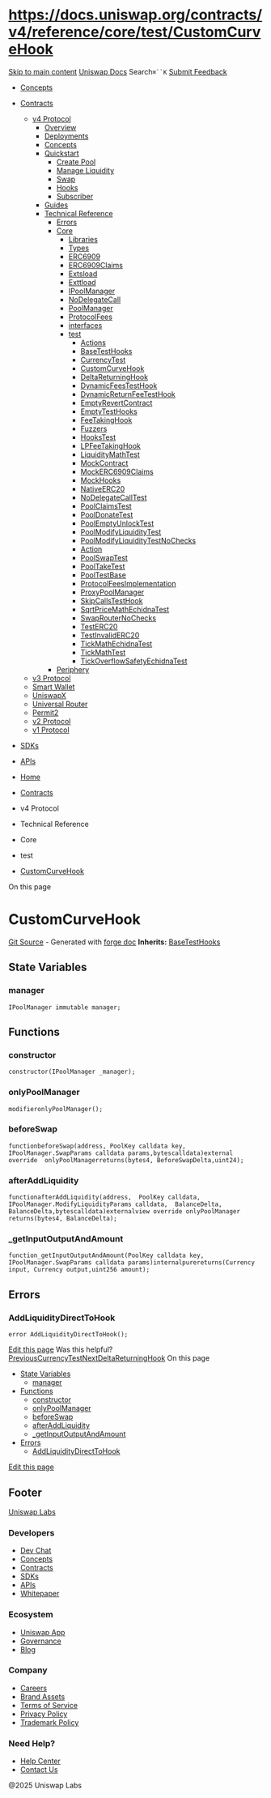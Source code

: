 # https://docs.uniswap.org/contracts/v4/reference/core/test/CustomCurveHook

[Skip to main content](https://docs.uniswap.org/contracts/v4/reference/core/test/CustomCurveHook#__docusaurus_skipToContent_fallback)
[Uniswap Docs](https://docs.uniswap.org/)
Search`⌘``K`
[Submit Feedback](https://docs.google.com/forms/d/e/1FAIpQLSdjSkZam8KiatL9XACRVxCHjDJjaPGbls77PCXDKFn4JwykXg/viewform)
  * [Concepts](https://docs.uniswap.org/concepts/overview)
  * [Contracts](https://docs.uniswap.org/contracts/v4/overview)
    * [v4 Protocol](https://docs.uniswap.org/contracts/v4/reference/core/test/CustomCurveHook)
      * [Overview](https://docs.uniswap.org/contracts/v4/overview)
      * [Deployments](https://docs.uniswap.org/contracts/v4/deployments)
      * [Concepts](https://docs.uniswap.org/contracts/v4/reference/core/test/CustomCurveHook)
      * [Quickstart](https://docs.uniswap.org/contracts/v4/reference/core/test/CustomCurveHook)
        * [Create Pool](https://docs.uniswap.org/contracts/v4/quickstart/create-pool)
        * [Manage Liquidity](https://docs.uniswap.org/contracts/v4/reference/core/test/CustomCurveHook)
        * [Swap](https://docs.uniswap.org/contracts/v4/quickstart/swap)
        * [Hooks](https://docs.uniswap.org/contracts/v4/reference/core/test/CustomCurveHook)
        * [Subscriber](https://docs.uniswap.org/contracts/v4/quickstart/subscriber)
      * [Guides](https://docs.uniswap.org/contracts/v4/reference/core/test/CustomCurveHook)
      * [Technical Reference](https://docs.uniswap.org/contracts/v4/reference/core/test/CustomCurveHook)
        * [Errors](https://docs.uniswap.org/contracts/v4/reference/errors/)
        * [Core](https://docs.uniswap.org/contracts/v4/reference/core/test/CustomCurveHook)
          * [Libraries](https://docs.uniswap.org/contracts/v4/reference/core/test/CustomCurveHook)
          * [Types](https://docs.uniswap.org/contracts/v4/reference/core/test/CustomCurveHook)
          * [ERC6909](https://docs.uniswap.org/contracts/v4/reference/core/ERC6909)
          * [ERC6909Claims](https://docs.uniswap.org/contracts/v4/reference/core/ERC6909Claims)
          * [Extsload](https://docs.uniswap.org/contracts/v4/reference/core/Extsload)
          * [Exttload](https://docs.uniswap.org/contracts/v4/reference/core/Exttload)
          * [IPoolManager](https://docs.uniswap.org/contracts/v4/reference/core/IPoolManager)
          * [NoDelegateCall](https://docs.uniswap.org/contracts/v4/reference/core/NoDelegateCall)
          * [PoolManager](https://docs.uniswap.org/contracts/v4/reference/core/PoolManager)
          * [ProtocolFees](https://docs.uniswap.org/contracts/v4/reference/core/ProtocolFees)
          * [interfaces](https://docs.uniswap.org/contracts/v4/reference/core/test/CustomCurveHook)
          * [test](https://docs.uniswap.org/contracts/v4/reference/core/test/CustomCurveHook)
            * [Actions](https://docs.uniswap.org/contracts/v4/reference/core/test/ActionsRouter)
            * [BaseTestHooks](https://docs.uniswap.org/contracts/v4/reference/core/test/BaseTestHooks)
            * [CurrencyTest](https://docs.uniswap.org/contracts/v4/reference/core/test/CurrencyTest)
            * [CustomCurveHook](https://docs.uniswap.org/contracts/v4/reference/core/test/CustomCurveHook)
            * [DeltaReturningHook](https://docs.uniswap.org/contracts/v4/reference/core/test/DeltaReturningHook)
            * [DynamicFeesTestHook](https://docs.uniswap.org/contracts/v4/reference/core/test/DynamicFeesTestHook)
            * [DynamicReturnFeeTestHook](https://docs.uniswap.org/contracts/v4/reference/core/test/DynamicReturnFeeTestHook)
            * [EmptyRevertContract](https://docs.uniswap.org/contracts/v4/reference/core/test/EmptyRevertContract)
            * [EmptyTestHooks](https://docs.uniswap.org/contracts/v4/reference/core/test/EmptyTestHooks)
            * [FeeTakingHook](https://docs.uniswap.org/contracts/v4/reference/core/test/FeeTakingHook)
            * [Fuzzers](https://docs.uniswap.org/contracts/v4/reference/core/test/Fuzzers)
            * [HooksTest](https://docs.uniswap.org/contracts/v4/reference/core/test/HooksTest)
            * [LPFeeTakingHook](https://docs.uniswap.org/contracts/v4/reference/core/test/LPFeeTakingHook)
            * [LiquidityMathTest](https://docs.uniswap.org/contracts/v4/reference/core/test/LiquidityMathTest)
            * [MockContract](https://docs.uniswap.org/contracts/v4/reference/core/test/MockContract)
            * [MockERC6909Claims](https://docs.uniswap.org/contracts/v4/reference/core/test/MockERC6909Claims)
            * [MockHooks](https://docs.uniswap.org/contracts/v4/reference/core/test/MockHooks)
            * [NativeERC20](https://docs.uniswap.org/contracts/v4/reference/core/test/NativeERC20)
            * [NoDelegateCallTest](https://docs.uniswap.org/contracts/v4/reference/core/test/NoDelegateCallTest)
            * [PoolClaimsTest](https://docs.uniswap.org/contracts/v4/reference/core/test/PoolClaimsTest)
            * [PoolDonateTest](https://docs.uniswap.org/contracts/v4/reference/core/test/PoolDonateTest)
            * [PoolEmptyUnlockTest](https://docs.uniswap.org/contracts/v4/reference/core/test/PoolEmptyUnlockTest)
            * [PoolModifyLiquidityTest](https://docs.uniswap.org/contracts/v4/reference/core/test/PoolModifyLiquidityTest)
            * [PoolModifyLiquidityTestNoChecks](https://docs.uniswap.org/contracts/v4/reference/core/test/PoolModifyLiquidityTestNoChecks)
            * [Action](https://docs.uniswap.org/contracts/v4/reference/core/test/PoolNestedActionsTest)
            * [PoolSwapTest](https://docs.uniswap.org/contracts/v4/reference/core/test/PoolSwapTest)
            * [PoolTakeTest](https://docs.uniswap.org/contracts/v4/reference/core/test/PoolTakeTest)
            * [PoolTestBase](https://docs.uniswap.org/contracts/v4/reference/core/test/PoolTestBase)
            * [ProtocolFeesImplementation](https://docs.uniswap.org/contracts/v4/reference/core/test/ProtocolFeesImplementation)
            * [ProxyPoolManager](https://docs.uniswap.org/contracts/v4/reference/core/test/ProxyPoolManager)
            * [SkipCallsTestHook](https://docs.uniswap.org/contracts/v4/reference/core/test/SkipCallsTestHook)
            * [SqrtPriceMathEchidnaTest](https://docs.uniswap.org/contracts/v4/reference/core/test/SqrtPriceMathEchidnaTest)
            * [SwapRouterNoChecks](https://docs.uniswap.org/contracts/v4/reference/core/test/SwapRouterNoChecks)
            * [TestERC20](https://docs.uniswap.org/contracts/v4/reference/core/test/TestERC20)
            * [TestInvalidERC20](https://docs.uniswap.org/contracts/v4/reference/core/test/TestInvalidERC20)
            * [TickMathEchidnaTest](https://docs.uniswap.org/contracts/v4/reference/core/test/TickMathEchidnaTest)
            * [TickMathTest](https://docs.uniswap.org/contracts/v4/reference/core/test/TickMathTest)
            * [TickOverflowSafetyEchidnaTest](https://docs.uniswap.org/contracts/v4/reference/core/test/TickOverflowSafetyEchidnaTest)
        * [Periphery](https://docs.uniswap.org/contracts/v4/reference/core/test/CustomCurveHook)
    * [v3 Protocol](https://docs.uniswap.org/contracts/v4/reference/core/test/CustomCurveHook)
    * [Smart Wallet](https://docs.uniswap.org/contracts/v4/reference/core/test/CustomCurveHook)
    * [UniswapX](https://docs.uniswap.org/contracts/v4/reference/core/test/CustomCurveHook)
    * [Universal Router](https://docs.uniswap.org/contracts/v4/reference/core/test/CustomCurveHook)
    * [Permit2](https://docs.uniswap.org/contracts/v4/reference/core/test/CustomCurveHook)
    * [v2 Protocol](https://docs.uniswap.org/contracts/v4/reference/core/test/CustomCurveHook)
    * [v1 Protocol](https://docs.uniswap.org/contracts/v4/reference/core/test/CustomCurveHook)
  * [SDKs](https://docs.uniswap.org/sdk/v4/overview)
  * [APIs](https://docs.uniswap.org/api/subgraph/overview)


  * [Home](https://docs.uniswap.org/)
  * [Contracts](https://docs.uniswap.org/contracts/v4/overview)
  * v4 Protocol
  * Technical Reference
  * Core
  * test
  * [CustomCurveHook](https://docs.uniswap.org/contracts/v4/reference/core/test/CustomCurveHook)


On this page
# CustomCurveHook
[Git Source](https://github.com/uniswap/v4-core/blob/80311e34080fee64b6fc6c916e9a51a437d0e482/src/test/CustomCurveHook.sol) - Generated with [forge doc](https://book.getfoundry.sh/reference/forge/forge-doc)
**Inherits:** [BaseTestHooks](https://docs.uniswap.org/contracts/v4/reference/core/test/BaseTestHooks)
## State Variables[​](https://docs.uniswap.org/contracts/v4/reference/core/test/CustomCurveHook#state-variables "Direct link to State Variables")
### manager[​](https://docs.uniswap.org/contracts/v4/reference/core/test/CustomCurveHook#manager "Direct link to manager")
```
IPoolManager immutable manager;
```

## Functions[​](https://docs.uniswap.org/contracts/v4/reference/core/test/CustomCurveHook#functions "Direct link to Functions")
### constructor[​](https://docs.uniswap.org/contracts/v4/reference/core/test/CustomCurveHook#constructor "Direct link to constructor")
```
constructor(IPoolManager _manager);
```

### onlyPoolManager[​](https://docs.uniswap.org/contracts/v4/reference/core/test/CustomCurveHook#onlypoolmanager "Direct link to onlyPoolManager")
```
modifieronlyPoolManager();
```

### beforeSwap[​](https://docs.uniswap.org/contracts/v4/reference/core/test/CustomCurveHook#beforeswap "Direct link to beforeSwap")
```
functionbeforeSwap(address, PoolKey calldata key, IPoolManager.SwapParams calldata params,bytescalldata)external  override  onlyPoolManagerreturns(bytes4, BeforeSwapDelta,uint24);
```

### afterAddLiquidity[​](https://docs.uniswap.org/contracts/v4/reference/core/test/CustomCurveHook#afteraddliquidity "Direct link to afterAddLiquidity")
```
functionafterAddLiquidity(address,  PoolKey calldata,  IPoolManager.ModifyLiquidityParams calldata,  BalanceDelta,  BalanceDelta,bytescalldata)externalview override onlyPoolManager returns(bytes4, BalanceDelta);
```

### _getInputOutputAndAmount[​](https://docs.uniswap.org/contracts/v4/reference/core/test/CustomCurveHook#_getinputoutputandamount "Direct link to _getInputOutputAndAmount")
```
function_getInputOutputAndAmount(PoolKey calldata key, IPoolManager.SwapParams calldata params)internalpurereturns(Currency input, Currency output,uint256 amount);
```

## Errors[​](https://docs.uniswap.org/contracts/v4/reference/core/test/CustomCurveHook#errors "Direct link to Errors")
### AddLiquidityDirectToHook[​](https://docs.uniswap.org/contracts/v4/reference/core/test/CustomCurveHook#addliquiditydirecttohook "Direct link to AddLiquidityDirectToHook")
```
error AddLiquidityDirectToHook();
```

[Edit this page](https://github.com/uniswap/uniswap-docs/tree/main/docs/contracts/v4/reference/core/test/CustomCurveHook.md)
Was this helpful?
[PreviousCurrencyTest](https://docs.uniswap.org/contracts/v4/reference/core/test/CurrencyTest)[NextDeltaReturningHook](https://docs.uniswap.org/contracts/v4/reference/core/test/DeltaReturningHook)
On this page
  * [State Variables](https://docs.uniswap.org/contracts/v4/reference/core/test/CustomCurveHook#state-variables)
    * [manager](https://docs.uniswap.org/contracts/v4/reference/core/test/CustomCurveHook#manager)
  * [Functions](https://docs.uniswap.org/contracts/v4/reference/core/test/CustomCurveHook#functions)
    * [constructor](https://docs.uniswap.org/contracts/v4/reference/core/test/CustomCurveHook#constructor)
    * [onlyPoolManager](https://docs.uniswap.org/contracts/v4/reference/core/test/CustomCurveHook#onlypoolmanager)
    * [beforeSwap](https://docs.uniswap.org/contracts/v4/reference/core/test/CustomCurveHook#beforeswap)
    * [afterAddLiquidity](https://docs.uniswap.org/contracts/v4/reference/core/test/CustomCurveHook#afteraddliquidity)
    * [_getInputOutputAndAmount](https://docs.uniswap.org/contracts/v4/reference/core/test/CustomCurveHook#_getinputoutputandamount)
  * [Errors](https://docs.uniswap.org/contracts/v4/reference/core/test/CustomCurveHook#errors)
    * [AddLiquidityDirectToHook](https://docs.uniswap.org/contracts/v4/reference/core/test/CustomCurveHook#addliquiditydirecttohook)


[Edit this page](https://github.com/uniswap/uniswap-docs/tree/main/docs/contracts/v4/reference/core/test/CustomCurveHook.md)
## Footer
[Uniswap Labs](https://docs.uniswap.org/)
### Developers
  * [Dev Chat](https://discord.com/invite/uniswap)
  * [Concepts](https://docs.uniswap.org/concepts/overview)
  * [Contracts](https://docs.uniswap.org/contracts/v4/overview)
  * [SDKs](https://docs.uniswap.org/sdk/v4/overview)
  * [APIs](https://docs.uniswap.org/api/subgraph/overview)
  * [Whitepaper](https://app.uniswap.org/whitepaper-v4.pdf)


### Ecosystem
  * [Uniswap App](https://app.uniswap.org/)
  * [Governance](https://www.uniswapfoundation.org/governance)
  * [Blog](https://blog.uniswap.org/)


### Company
  * [Careers](https://boards.greenhouse.io/uniswaplabs)
  * [Brand Assets](https://github.com/Uniswap/brand-assets/raw/main/Uniswap%20Brand%20Assets.zip)
  * [Terms of Service](https://support.uniswap.org/hc/en-us/articles/30935100859661-Uniswap-Labs-Terms-of-Service)
  * [Privacy Policy](https://support.uniswap.org/hc/en-us/articles/30934457771405-Uniswap-Labs-Privacy-Policy)
  * [Trademark Policy](https://support.uniswap.org/hc/en-us/articles/30934762216973-Uniswap-Labs-Trademark-Guidelines)


### Need Help?
  * [Help Center](https://support.uniswap.org/)
  * [Contact Us](https://support.uniswap.org/hc/en-us/requests/new)


@2025 Uniswap Labs
[](https://github.com/uniswap/uniswap-docs)[](https://twitter.com/Uniswap)[](https://discord.com/invite/uniswap)
